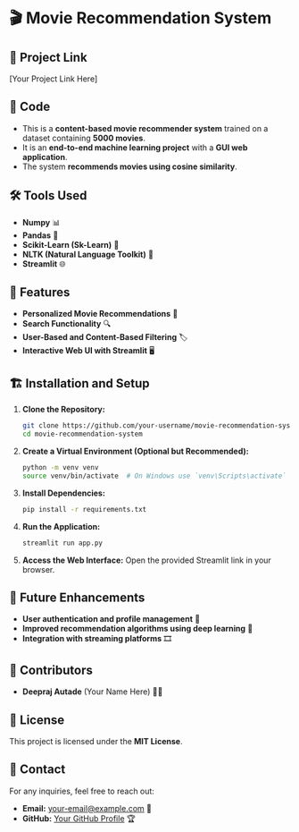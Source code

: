 # 🎬 Movie Recommendation System

## 🔗 Project Link
[Your Project Link Here]

## 📌 Code
- This is a **content-based movie recommender system** trained on a dataset containing **5000 movies**.
- It is an **end-to-end machine learning project** with a **GUI web application**.
- The system **recommends movies using cosine similarity**.

## 🛠️ Tools Used
- **Numpy** 📊
- **Pandas** 🐼
- **Scikit-Learn (Sk-Learn)** 🤖
- **NLTK (Natural Language Toolkit)** 📜
- **Streamlit** 🌐

## 🚀 Features
- **Personalized Movie Recommendations** 🎥
- **Search Functionality** 🔍
- **User-Based and Content-Based Filtering** 🏷️
- **Interactive Web UI with Streamlit** 🖥️

## 🏗️ Installation and Setup
1. **Clone the Repository:**
   ```sh
   git clone https://github.com/your-username/movie-recommendation-system.git
   cd movie-recommendation-system
   ```
2. **Create a Virtual Environment (Optional but Recommended):**
   ```sh
   python -m venv venv
   source venv/bin/activate  # On Windows use `venv\Scripts\activate`
   ```
3. **Install Dependencies:**
   ```sh
   pip install -r requirements.txt
   ```
4. **Run the Application:**
   ```sh
   streamlit run app.py
   ```
5. **Access the Web Interface:**
   Open the provided Streamlit link in your browser.

## 🔮 Future Enhancements
- **User authentication and profile management** 🔑
- **Improved recommendation algorithms using deep learning** 🧠
- **Integration with streaming platforms** 🎞️

## 👥 Contributors
- **Deepraj Autade** (Your Name Here) 👨‍💻

## 📜 License
This project is licensed under the **MIT License**.

## 📧 Contact
For any inquiries, feel free to reach out:
- **Email:** your-email@example.com 📩
- **GitHub:** [Your GitHub Profile](https://github.com/your-username) 🏆

